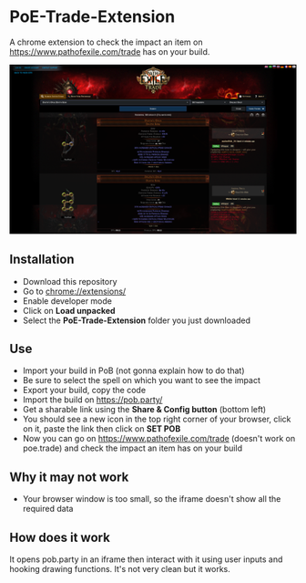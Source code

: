 # PoE-Trade-Extension
A chrome extension to check the impact an item on https://www.pathofexile.com/trade has on your build.

![](img/capture-2.png?raw=true)

## Installation
- Download this repository
- Go to [chrome://extensions/](chrome://extensions/)
- Enable developer mode
- Click on **Load unpacked**
- Select the **PoE-Trade-Extension** folder you just downloaded

## Use
- Import your build in PoB (not gonna explain how to do that)
- Be sure to select the spell on which you want to see the impact
- Export your build, copy the code
- Import the build on https://pob.party/
- Get a sharable link using the **Share & Config button** (bottom left)
- You should see a new icon in the top right corner of your browser, click on it, paste the link then click on **SET POB**
- Now you can go on https://www.pathofexile.com/trade (doesn't work on poe.trade) and check the impact an item has on your build

## Why it may not work
- Your browser window is too small, so the iframe doesn't show all the required data

## How does it work
It opens pob.party in an iframe then interact with it using user inputs and hooking drawing functions. It's not very clean but it works.
